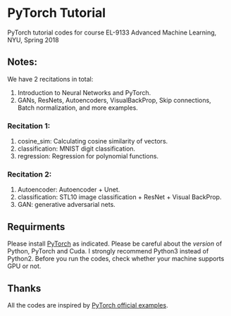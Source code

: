 # PyTorch Tutorial
PyTorch tutorial codes for course EL-9133 Advanced Machine Learning, NYU, Spring 2018

## Notes:
We have 2 recitations in total:
1. Introduction to Neural Networks and PyTorch.
2. GANs, ResNets, Autoencoders, VisualBackProp, Skip connections, Batch normalization, and more examples.

### Recitation 1:
1. cosine_sim: Calculating cosine similarity of vectors.
2. classification: MNIST digit classification.
3. regression: Regression for polynomial functions.

### Recitation 2:
1. Autoencoder: Autoencoder + Unet.
2. classification: STL10 image classification + ResNet + Visual BackProp.
3. GAN: generative adversarial nets.

## Requirments
Please install [PyTorch](http://pytorch.org/) as indicated. Please be careful about the *version* of Python, PyTorch and Cuda. I strongly recommend Python3 instead of Python2. Before you run the codes, check whether your machine supports GPU or not.

## Thanks
All the codes are inspired by [PyTorch official examples](https://github.com/pytorch/examples). 